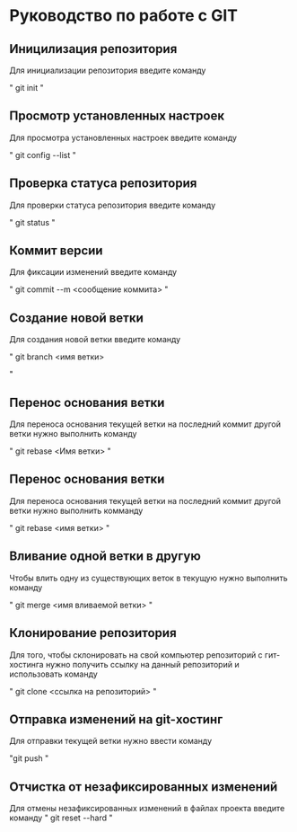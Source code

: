 # Руководство по работе с GIT

## Иницилизация репозитория
Для инициализации репозитория введите команду

"
git init
"
## Просмотр установленных настроек
Для просмотра установленных настроек введите команду

"
git config --list
"
## Проверка статуса репозитория
Для проверки статуса репозитория введите команду

"
git status
"

## Коммит версии
Для фиксации изменений введите команду

"
git commit --m <сообщение коммита>
"

## Создание новой ветки

Для создания новой ветки введите команду

"
git branch <имя ветки>

"

## Перенос основания ветки
Для переноса основания текущей ветки на последний коммит другой ветки нужно выполнить команду

"
git rebase <Имя ветки>
"


## Перенос основания ветки

Для переноса основания текущей ветки на последний коммит другой ветки нужно выполнить комманду

"
git rebase <имя ветки>
"

## Вливание одной ветки в другую

Чтобы влить одну из существующих веток в текущую нужно выполнить команду

"
git merge <имя вливаемой ветки>
"
## Клонирование репозитория

Для того, чтобы склонировать на свой компьютер репозиторий с гит-хостинга нужно получить ссылку на данный репозиторий и использовать команду

"
git clone <ссылка на репозиторий>
"
## Отправка изменений на git-хостинг

Для отправки текущей ветки нужно ввести команду

"git push
"
## Отчистка от незафиксированных изменений

Для отмены незафиксированных изменений в файлах проекта введите команду
"
git reset --hard
"
